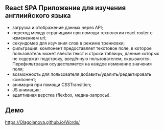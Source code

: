 ## React SPA Приложение для изучения англиийского языка 
- загрузка и отображение данных через API;
- переход между страницами при помощи технологии react router с изменением url;
- секундомер для изучения слов в режиме трениовки;
- фильтрация: компонент предоставляет текстовое поле, в которое пользователь может ввести текст и строки таблицы, данные которых не содержат подстроку, введённую пользователем, скрываются. Перефильтрация осуществляется на каждое изменение значения поля;
- возможность для пользователя добавить/удалить/редактировать компонент;
- анимация при помощи CSSTransition;
- JS анимация;
- адаптивная верстка (flexbox, медиа-запросы).

## Демо
https://Olagolanova.github.io/Words/
